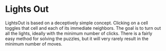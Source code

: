 # Lights Out
LightsOut is based on a deceptively simple concept. Clicking on a cell toggles that cell and each of its immediate neighbors. The goal is to turn out all the lights, ideally with the minimum number of clicks. There is a fairly easy method for solving the puzzles, but it will very rarely result in the minimum number of moves.

